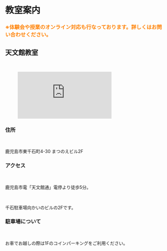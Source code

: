 # 教室案内
### <font color="#ff8000">※体験会や授業のオンライン対応も行なっております。詳しくはお問い合わせください。</font>
## 天文館教室
<br>
<div class="google-map"><figure><iframe src="https://www.google.com/maps/embed?pb=!1m18!1m12!1m3!1d3398.5419994641934!2d130.55029731515236!3d31.59160518134616!2m3!1f0!2f0!3f0!3m2!1i1024!2i768!4f13.1!3m3!1m2!1s0x353e67555b9163d7%3A0x8a9579b81fff1aeb!2z44CSODkyLTA4NDIg6bm_5YWQ5bO255yM6bm_5YWQ5bO25biC5p2x5Y2D55-z55S677yU4oiS77yT77yQ!5e0!3m2!1sja!2sjp!4v1554215532619!5m2!1sja!2sjp" frameborder="0" style="border:0" allowfullscreen=""></iframe></figure></div>

### 住所

<br>

鹿児島市東千石町4-30 まつのえビル2F

### アクセス

<br>

鹿児島市電「天文館通」電停より徒歩5分。

<br>

千石駐車場向かいのビルの2Fです。

### 駐車場について

<br>

お車でお越しの際は1Fのコインパーキングをご利用ください。
